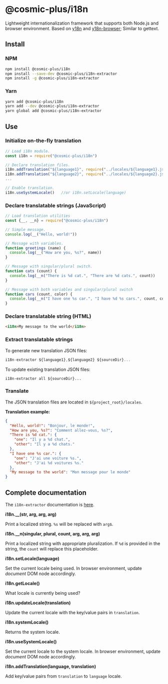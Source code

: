# @cosmic-plus/i18n

Lightweight internationalization framework that supports both Node.js and
browser environment. Based on [y18n](https://www.npmjs.com/package/y18n) and
[y18n-browser](https://www.npmjs.com/package/y18n-browser); Similar to
gettext.

## Install

### NPM

```sh
npm install @cosmic-plus/i18n
npm install --save-dev @cosmic-plus/i18n-extractor
npm install -g @cosmic-plus/i18n-extractor
```

### Yarn

```sh
yarn add @cosmic-plus/i18n
yarn add --dev @cosmic-plus/i18n-extractor
yarn global add @cosmic-plus/i18n-extractor
```

## Use

### Initialize on-the-fly translation

```js
// Load i18n module.
const i18n = require("@cosmic-plus/i18n")

// Declare translation files.
i18n.addTranslation("${language1}", require("../locales/${language1}.json"))
i18n.addTranslation("${language2}", require("../locales/${language2}.json"))
...

// Enable translation.
i18n.useSystemLocale()   //or i18n.setLocale(language)
```

### Declare translatable strings (JavaScript)

```js
// Load translation utilities
const {__, __n} = require("@cosmic-plus/i18n")

// Simple message.
console.log(__("Hello, world!"))

// Message with variables.
function greetings (name) {
  console.log(__("How are you, %s?", name))
}

// Message with singular/plural switch.
function cats (count) {
  console.log(__n("There is %d cat.", "There are %d cats.", count))
}

// Message with both variables and singular/plural switch
function cars (count, color) {
  console.log(__n("I have one %s car.", "I have %d %s cars.", count, color))
}
```

### Declare translatable string (HTML)

```html
<i18n>My message to the world</i18n>
```

### Extract translatable strings

To generate new translation JSON files:

```js
i18n-extractor ${language1},${language2} ${sourceDir}...
```

To update existing translation JSON files:

```
i18n-extractor all ${sourceDir}...
```

### Translate

The JSON translation files are located in `${project_root}/locales`.

**Translation example:**

```json
{
  "Hello, world!": "Bonjour, le monde!",
  "How are you, %s?": "Comment allez-vous, %s?",
  "There is %d cat.": {
    "one": "Il y a %d chat.",
    "other": "Il y a %d chats."
  },
  "I have one %s car.": {
    "one": "J'ai une voiture %s.",
    "other": "J'ai %d voitures %s."
  },
  "My message to the world": "Mon message pour le monde"
}
```

## Complete documentation

The `i18n-extractor` documentation is
 [here](https://github.com/cosmic-plus/node-i18n-extractor).

**i18n.__(str, arg, arg, arg)**

Print a localized string. `%s` will be replaced with `arg`s.

**i18n.__n(singular, plural, count, arg, arg, arg)**

Print a localized string with appropriate pluralization. If `%d` is provided in
the string, the `count` will replace this placeholder.

**i18n.setLocale(language)**

Set the current locale being used. In browser environment, update *document* DOM
node accordingly.

**i18n.getLocale()**

What locale is currently being used?

**i18n.updateLocale(translation)**

Update the current locale with the key/value pairs in `translation`.

**i18n.systemLocale()**

Returns the system locale.

**i18n.useSystemLocale()**

Set the current locale to the system locale. In browser environment, update
*document* DOM node accordingly.

**i18n.addTranslation(language, translation)**

Add key/value pairs from `translation` to `language` locale.